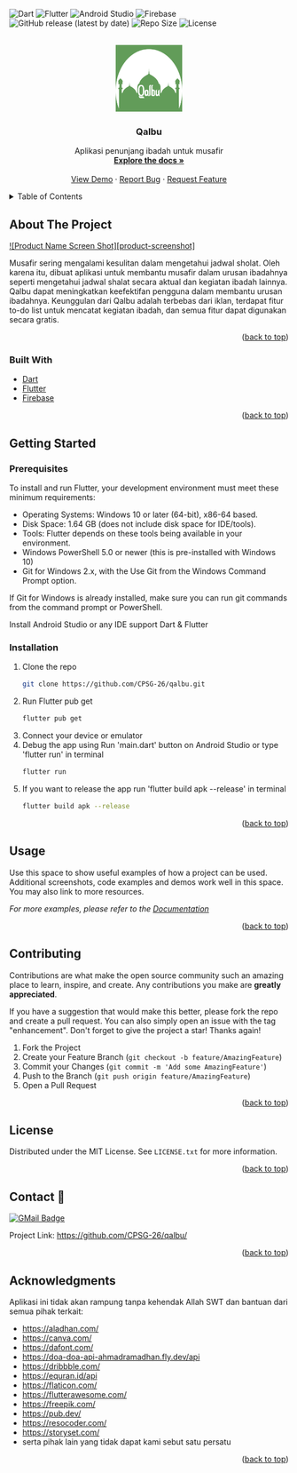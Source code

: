 <div id="top"></div>

<!-- PROJECT SHIELDS -->
![Dart](https://img.shields.io/badge/dart-%230175C2.svg?style=for-the-badge&logo=dart&logoColor=white)
![Flutter](https://img.shields.io/badge/Flutter-%2302569B.svg?style=for-the-badge&logo=Flutter&logoColor=white)
![Android Studio](https://img.shields.io/badge/Android%20Studio-3DDC84.svg?style=for-the-badge&logo=android-studio&logoColor=white)
![Firebase](https://img.shields.io/badge/firebase-%23039BE5.svg?style=for-the-badge&logo=firebase)  
![GitHub release (latest by date)](https://img.shields.io/github/v/release/CPSG-26/qalbu?style=for-the-badge)
![Repo Size](https://img.shields.io/github/repo-size/CPSG-26/qalbu?style=for-the-badge)
![License](https://img.shields.io/github/license/CPSG-26/qalbu?style=for-the-badge)



<!-- PROJECT LOGO -->
<br />
<div align="center">
  <a href="https://github.com/CPSG-26/qalbu">
    <img src="assets/logo/qalbu_splash.png" alt="Logo" width="120" height="120">
  </a>

  <h3 align="center">Qalbu</h3>

  <p align="center">
    Aplikasi penunjang ibadah untuk musafir
    <br />
    <a href="https://github.com/CPSG-26/qalbu"><strong>Explore the docs »</strong></a>
    <br />
    <br />
    <a href="https://github.com/CPSG-26/qalbu">View Demo</a>
    ·
    <a href="https://github.com/CPSG-26/qalbu/issues">Report Bug</a>
    ·
    <a href="https://github.com/CPSG-26/qalbu/issues">Request Feature</a>
  </p>
</div>



<!-- TABLE OF CONTENTS -->
<details>
  <summary>Table of Contents</summary>
  <ol>
    <li>
      <a href="#about-the-project">About The Project</a>
      <ul>
        <li><a href="#built-with">Built With</a></li>
      </ul>
    </li>
    <li>
      <a href="#getting-started">Getting Started</a>
      <ul>
        <li><a href="#prerequisites">Prerequisites</a></li>
        <li><a href="#installation">Installation</a></li>
      </ul>
    </li>
    <li><a href="#usage">Usage</a></li>
    <li><a href="#contributing">Contributing</a></li>
    <li><a href="#license">License</a></li>
    <li><a href="#contact">Contact</a></li>
    <li><a href="#acknowledgments">Acknowledgments</a></li>
  </ol>
</details>



<!-- ABOUT THE PROJECT -->
## About The Project

[![Product Name Screen Shot][product-screenshot]](https://example.com)

Musafir sering mengalami kesulitan dalam mengetahui jadwal sholat. Oleh karena itu, dibuat aplikasi untuk membantu musafir dalam urusan ibadahnya seperti mengetahui jadwal shalat secara aktual dan kegiatan ibadah lainnya. Qalbu dapat meningkatkan keefektifan pengguna dalam membantu urusan ibadahnya. Keunggulan dari Qalbu adalah terbebas dari iklan, terdapat fitur to-do list untuk mencatat kegiatan ibadah, dan semua fitur dapat digunakan secara gratis.

<p align="right">(<a href="#top">back to top</a>)</p>



### Built With

* [Dart](https://dart.dev/)
* [Flutter](https://flutter.dev/)
* [Firebase](https://firebase.google.com/)

<p align="right">(<a href="#top">back to top</a>)</p>



<!-- GETTING STARTED -->
## Getting Started

### Prerequisites

To install and run Flutter, your development environment must meet these minimum requirements:

- Operating Systems: Windows 10 or later (64-bit), x86-64 based.
- Disk Space: 1.64 GB (does not include disk space for IDE/tools).
- Tools: Flutter depends on these tools being available in your environment.
- Windows PowerShell 5.0 or newer (this is pre-installed with Windows 10)
- Git for Windows 2.x, with the Use Git from the Windows Command Prompt option.

If Git for Windows is already installed, make sure you can run git commands from the command prompt or PowerShell.

Install Android Studio or any IDE support Dart & Flutter


### Installation

1. Clone the repo
   ```sh
   git clone https://github.com/CPSG-26/qalbu.git
   ```
2. Run Flutter pub get
   ```sh
   flutter pub get
   ```
3. Connect your device or emulator
4. Debug the app using Run 'main.dart' button on Android Studio or type 'flutter run' in terminal
   ```sh
   flutter run
   ```
5. If you want to release the app run 'flutter build apk --release' in terminal
   ```sh
   flutter build apk --release
   ```

<p align="right">(<a href="#top">back to top</a>)</p>



<!-- USAGE EXAMPLES -->
## Usage

Use this space to show useful examples of how a project can be used. Additional screenshots, code examples and demos work well in this space. You may also link to more resources.

_For more examples, please refer to the [Documentation](https://example.com)_

<p align="right">(<a href="#top">back to top</a>)</p>



<!-- CONTRIBUTING -->
## Contributing

Contributions are what make the open source community such an amazing place to learn, inspire, and create. Any contributions you make are **greatly appreciated**.

If you have a suggestion that would make this better, please fork the repo and create a pull request. You can also simply open an issue with the tag "enhancement".
Don't forget to give the project a star! Thanks again!

1. Fork the Project
2. Create your Feature Branch (`git checkout -b feature/AmazingFeature`)
3. Commit your Changes (`git commit -m 'Add some AmazingFeature'`)
4. Push to the Branch (`git push origin feature/AmazingFeature`)
5. Open a Pull Request

<p align="right">(<a href="#top">back to top</a>)</p>



<!-- LICENSE -->
## License

Distributed under the MIT License. See `LICENSE.txt` for more information.

<p align="right">(<a href="#top">back to top</a>)</p>



<!-- CONTACT -->
## Contact 💬

[![GMail Badge](https://img.shields.io/badge/-cpsg26devteam@gmail.com-333333?style=for-the-badge&logo=gmail&style=flat)](mailto:cpsg26devteam@gmail.com)

Project Link: https://github.com/CPSG-26/qalbu/

<p align="right">(<a href="#top">back to top</a>)</p>



<!-- ACKNOWLEDGMENTS -->
## Acknowledgments

Aplikasi ini tidak akan rampung tanpa kehendak Allah SWT dan bantuan dari semua pihak terkait:  
- https://aladhan.com/
- https://canva.com/
- https://dafont.com/
- https://doa-doa-api-ahmadramadhan.fly.dev/api
- https://dribbble.com/
- https://equran.id/api
- https://flaticon.com/
- https://flutterawesome.com/
- https://freepik.com/
- https://pub.dev/
- https://resocoder.com/
- https://storyset.com/
- serta pihak lain yang tidak dapat kami sebut satu persatu

<p align="right">(<a href="#top">back to top</a>)</p>
